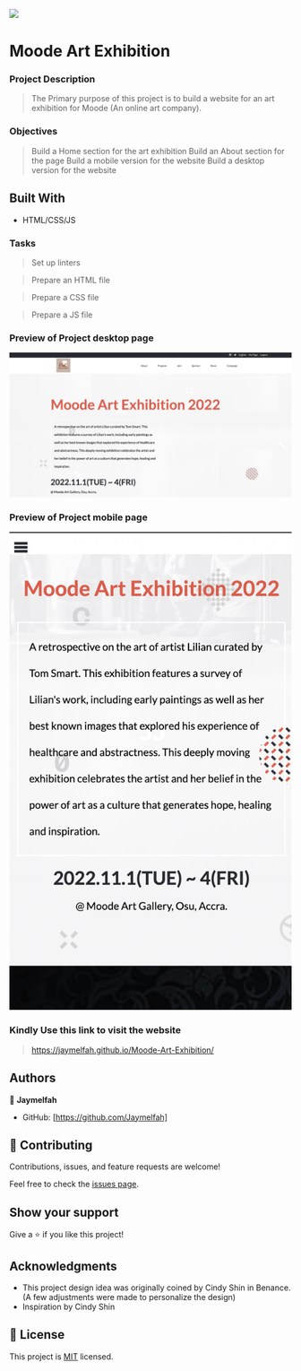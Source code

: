 
![](https://img.shields.io/badge/Microverse-blueviolet)

# Moode Art Exhibition

### Project Description
>The Primary purpose of this project is to build a website for an art exhibition for Moode (An online art company).


 ### Objectives
> Build a Home section for the art exhibition
> Build an About section for the page
> Build a mobile version for the website
> Build a desktop version for the website

## Built With

- HTML/CSS/JS




### Tasks

> Set up linters

> Prepare an HTML file

> Prepare a CSS file

> Prepare a JS file 

### Preview of Project desktop page 
![Preview](./Images/Moode%20Preview.png)

### Preview of Project mobile page
![Preview](./Images/Moode%20mobile%20preview.png)

### Kindly Use this link to visit the website 
> https://jaymelfah.github.io/Moode-Art-Exhibition/

## Authors

👤 **Jaymelfah**

- GitHub: [https://github.com/Jaymelfah]


## 🤝 Contributing

Contributions, issues, and feature requests are welcome!

Feel free to check the [issues page](../../issues/).

## Show your support

Give a ⭐️ if you like this project!

## Acknowledgments

- This project design idea was originally coined by Cindy Shin in Benance. (A few adjustments were made to personalize the design)
- Inspiration by Cindy Shin

## 📝 License

This project is [MIT](./LICENSE) licensed.
